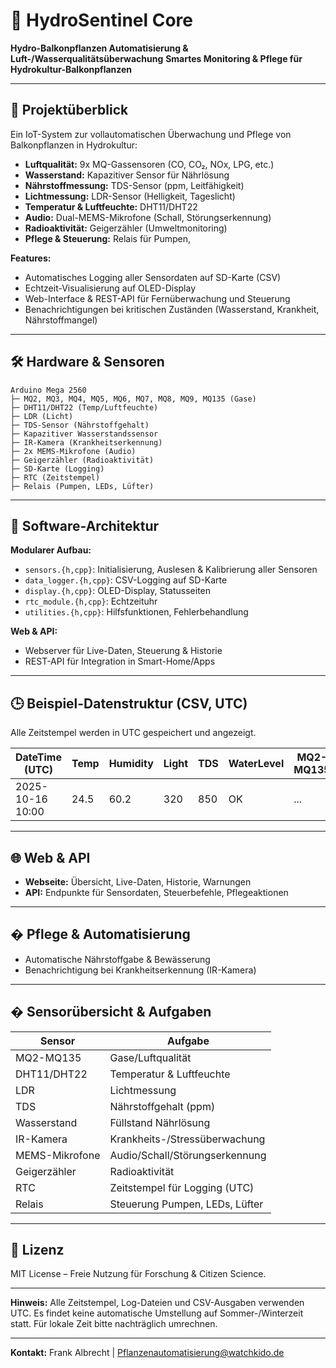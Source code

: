# 🌱 HydroSentinel Core

**Hydro-Balkonpflanzen Automatisierung & Luft-/Wasserqualitätsüberwachung**
**Smartes Monitoring & Pflege für Hydrokultur-Balkonpflanzen**

---

## 🚀 Projektüberblick

Ein IoT-System zur vollautomatischen Überwachung und Pflege von Balkonpflanzen in Hydrokultur:

- **Luftqualität:** 9x MQ-Gassensoren (CO, CO₂, NOx, LPG, etc.)
- **Wasserstand:** Kapazitiver Sensor für Nährlösung
- **Nährstoffmessung:** TDS-Sensor (ppm, Leitfähigkeit)
- **Lichtmessung:** LDR-Sensor (Helligkeit, Tageslicht)
- **Temperatur & Luftfeuchte:** DHT11/DHT22
- **Audio:** Dual-MEMS-Mikrofone (Schall, Störungserkennung)
- **Radioaktivität:** Geigerzähler (Umweltmonitoring)
- **Pflege & Steuerung:** Relais für Pumpen,

**Features:**

- Automatisches Logging aller Sensordaten auf SD-Karte (CSV)
- Echtzeit-Visualisierung auf OLED-Display
- Web-Interface & REST-API für Fernüberwachung und Steuerung
- Benachrichtigungen bei kritischen Zuständen (Wasserstand, Krankheit, Nährstoffmangel)

---

## 🛠️ Hardware & Sensoren

```text
Arduino Mega 2560
├─ MQ2, MQ3, MQ4, MQ5, MQ6, MQ7, MQ8, MQ9, MQ135 (Gase)
├─ DHT11/DHT22 (Temp/Luftfeuchte)
├─ LDR (Licht)
├─ TDS-Sensor (Nährstoffgehalt)
├─ Kapazitiver Wasserstandssensor
├─ IR-Kamera (Krankheitserkennung)
├─ 2x MEMS-Mikrofone (Audio)
├─ Geigerzähler (Radioaktivität)
├─ SD-Karte (Logging)
├─ RTC (Zeitstempel)
├─ Relais (Pumpen, LEDs, Lüfter)
```

---

## 🧩 Software-Architektur

**Modularer Aufbau:**

- `sensors.{h,cpp}`: Initialisierung, Auslesen & Kalibrierung aller Sensoren
- `data_logger.{h,cpp}`: CSV-Logging auf SD-Karte
- `display.{h,cpp}`: OLED-Display, Statusseiten
- `rtc_module.{h,cpp}`: Echtzeituhr
- `utilities.{h,cpp}`: Hilfsfunktionen, Fehlerbehandlung

**Web & API:**

- Webserver für Live-Daten, Steuerung & Historie
- REST-API für Integration in Smart-Home/Apps

---

## 🕒 Beispiel-Datenstruktur (CSV, UTC)

Alle Zeitstempel werden in UTC gespeichert und angezeigt.

| DateTime (UTC)   | Temp | Humidity | Light | TDS | WaterLevel | MQ2-MQ135 | Audio1/2 | IR-Status | Radiation |
| ---------------- | ---- | -------- | ----- | --- | ---------- | --------- | -------- | --------- | --------- |
| 2025-10-16 10:00 | 24.5 | 60.2     | 320   | 850 | OK         | ...       | ...      | Healthy   | 0         |

---

## 🌐 Web & API

- **Webseite:** Übersicht, Live-Daten, Historie, Warnungen
- **API:** Endpunkte für Sensordaten, Steuerbefehle, Pflegeaktionen

---

## � Pflege & Automatisierung

- Automatische Nährstoffgabe & Bewässerung
- Benachrichtigung bei Krankheitserkennung (IR-Kamera)

---

## � Sensorübersicht & Aufgaben

| Sensor         | Aufgabe                        |
| -------------- | ------------------------------ |
| MQ2-MQ135      | Gase/Luftqualität              |
| DHT11/DHT22    | Temperatur & Luftfeuchte       |
| LDR            | Lichtmessung                   |
| TDS            | Nährstoffgehalt (ppm)          |
| Wasserstand    | Füllstand Nährlösung           |
| IR-Kamera      | Krankheits-/Stressüberwachung  |
| MEMS-Mikrofone | Audio/Schall/Störungserkennung |
| Geigerzähler   | Radioaktivität                 |
| RTC            | Zeitstempel für Logging (UTC)  |
| Relais         | Steuerung Pumpen, LEDs, Lüfter |

---

## 📜 Lizenz

MIT License – Freie Nutzung für Forschung & Citizen Science.

---

**Hinweis:**
Alle Zeitstempel, Log-Dateien und CSV-Ausgaben verwenden UTC. Es findet keine automatische Umstellung auf Sommer-/Winterzeit statt. Für lokale Zeit bitte nachträglich umrechnen.

---

**Kontakt:**
Frank Albrecht | Pflanzenautomatisierung@watchkido.de

